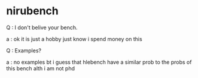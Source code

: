 # nirubench

Q : I don't belive your bench.

a : ok it is just a hobby just know i spend money on this

Q : Examples?

a : no examples bt i guess that hlebench have a similar prob to the probs of this bench alth i am not phd
